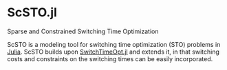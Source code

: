 # ScSTO.jl
Sparse and Constrained Switching Time Optimization

ScSTO is a modeling tool for switching time optimization (STO) problems in [Julia](https://julialang.org/).
ScSTO builds upon [SwitchTimeOpt.jl](https://github.com/oxfordcontrol/SwitchTimeOpt.jl) and extends it, in that switching costs and constraints on the switching times can be easily incorporated.
